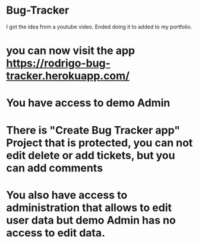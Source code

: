 # Bug-Tracker
I got the idea from a youtube video.
Ended doing it to added to my portfolio.
# you can now visit the app https://rodrigo-bug-tracker.herokuapp.com/
# You have access to demo Admin
# There is "Create Bug Tracker app" Project that is protected, you can not edit delete or add tickets, but you can add comments
# You also have access to administration that allows to edit user data but demo Admin has no access to edit data.
